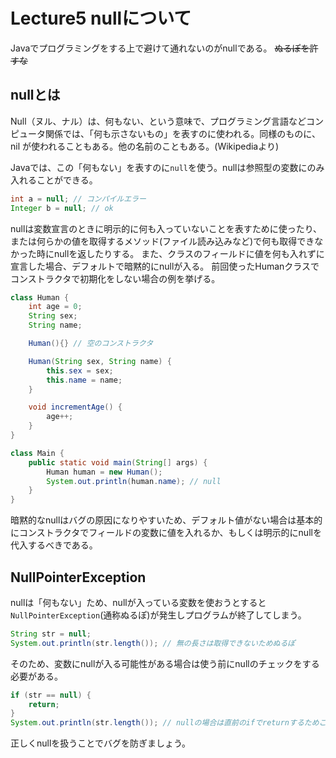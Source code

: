 # Lecture5 nullについて
Javaでプログラミングをする上で避けて通れないのがnullである。 ~~ぬるぽを許すな~~

## nullとは
Null（ヌル、ナル）は、何もない、という意味で、プログラミング言語などコンピュータ関係では、「何も示さないもの」を表すのに使われる。同様のものに、nil が使われることもある。他の名前のこともある。(Wikipediaより)

Javaでは、この「何もない」を表すのに`null`を使う。nullは参照型の変数にのみ入れることができる。

```java
int a = null; // コンパイルエラー
Integer b = null; // ok
```

nullは変数宣言のときに明示的に何も入っていないことを表すために使ったり、または何らかの値を取得するメソッド(ファイル読み込みなど)で何も取得できなかった時にnullを返したりする。
また、クラスのフィールドに値を何も入れずに宣言した場合、デフォルトで暗黙的にnullが入る。
前回使ったHumanクラスでコンストラクタで初期化をしない場合の例を挙げる。

```java
class Human {
    int age = 0;
    String sex;
    String name;

    Human(){} // 空のコンストラクタ

    Human(String sex, String name) {
        this.sex = sex;
        this.name = name;
    }

    void incrementAge() {
        age++;
    }
}

class Main {
    public static void main(String[] args) {
        Human human = new Human();
        System.out.println(human.name); // null
    }
}
```

暗黙的なnullはバグの原因になりやすいため、デフォルト値がない場合は基本的にコンストラクタでフィールドの変数に値を入れるか、もしくは明示的にnullを代入するべきである。

## NullPointerException
nullは「何もない」ため、nullが入っている変数を使おうとすると`NullPointerException`(通称ぬるぽ)が発生しプログラムが終了してしまう。

```java
String str = null;
System.out.println(str.length()); // 無の長さは取得できないためぬるぽ
```

そのため、変数にnullが入る可能性がある場合は使う前にnullのチェックをする必要がある。

```java
if (str == null) {
    return;
}
System.out.println(str.length()); // nullの場合は直前のifでreturnするためここではぬるぽが起きない
```

正しくnullを扱うことでバグを防ぎましょう。
